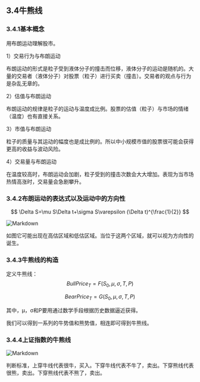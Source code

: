 ## 3.4牛熊线

### 3.4.1基本概念

用布朗运动理解股市。

1）交易行为与布朗运动

布朗运动的形式是粒子受到液体分子的撞击而位移，液体分子的运动是随机的。大量的交易者（液体分子）对股票（粒子）进行买卖（撞击）。交易者的观点与行为是杂乱无章的。

2）估值与布朗运动

布朗运动的规律是粒子的运动与温度成比例。股票的估值（粒子）与市场的情绪（温度）也有直接关系。

3）市值与布朗运动

粒子的质量与其运动的幅度也是成比例的。所以中小规模市值的股票很可能会获得更高的收益与波动风险。

4）交易量与布朗运动

在温度较高时，布朗运动会加剧，粒子受到的撞击次数会大大增加。表现为当市场热情高涨时，交易量会急剧攀升。

### 3.4.2布朗运动的表达式以及运动中的方向性

$$
\Delta S=\mu S\Delta t+\sigma S\varepsilon (\Delta t)^{\frac{1}{2}}
$$

![Markdown](http://i1.fuimg.com/737037/30236d2b98e517c5.png)

如图它可能出现在高估区域和低估区域。当位于这两个区域，就可以视为方向性的诞生。

### 3.4.3牛熊线的构造

定义牛熊线：
$$
BullPrice_{T}=F(S_{0},\mu ,\sigma ,T,P)
$$

$$
BearPrice_{T}=G(S_{0},\mu ,\sigma ,T,P)
$$

其中，μ，σ和P要用通过数学手段根据历史数据逼近获得。

我们可以得到一系列的牛势值和熊势值，相连即可得到牛熊线。

### 3.4.4上证指数的牛熊线

![Markdown](http://i1.fuimg.com/737037/d5393ec128750881.png)

判断标准，上穿牛线代表很牛，买入。下穿牛线代表不牛了，卖出。下穿熊线代表很熊，卖出。下穿熊线代表不熊了，卖出。